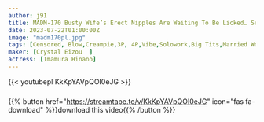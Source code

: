 ```yaml
---
author: j91
title: MADM-170 Busty Wife’s Erect Nipples Are Waiting To Be Licked… Sexual Desire Explosive Sex With Horny Monsters With Erotic Areolas 5 Years Of Marriage 32 Years Old Night Life With Husband Is Completely Rude Hinano Imamura
date: 2023-07-22T01:00:00Z
image: "madm170pl.jpg"
tags: [Censored, Blow,Creampie,3P, 4P,Vibe,Solowork,Big Tits,Married Woman,Titty Fuck,Cowgirl,Finger Fuck,Electric Massager,Slut,School Swimsuit,Slender,Toy,Bitch,Back	]
maker: [Crystal Eizou  ]
actress: [Imamura Hinano]
---
```



{{< youtubepl KkKpYAVpQOI0eJG >}}
###

{{% button href="https://streamtape.to/v/KkKpYAVpQOI0eJG" icon="fas fa-download" %}}download this video{{% /button %}}
